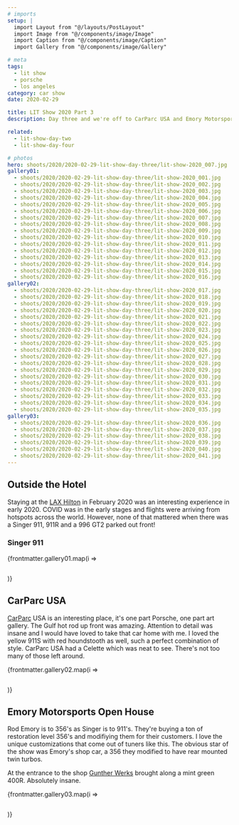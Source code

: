 ```yaml
---
# imports
setup: |
  import Layout from "@/layouts/PostLayout"
  import Image from "@/components/image/Image"
  import Caption from "@/components/image/Caption"
  import Gallery from "@/components/image/Gallery"

# meta
tags:
  - lit show
  - porsche
  - los angeles
category: car show
date: 2020-02-29

title: LIT Show 2020 Part 3
description: Day three and we're off to CarParc USA and Emory Motorsports. I got to shoot a Singer 911 as well!

related:
  - lit-show-day-two
  - lit-show-day-four

# photos
hero: shoots/2020/2020-02-29-lit-show-day-three/lit-show-2020_007.jpg
gallery01:
  - shoots/2020/2020-02-29-lit-show-day-three/lit-show-2020_001.jpg
  - shoots/2020/2020-02-29-lit-show-day-three/lit-show-2020_002.jpg
  - shoots/2020/2020-02-29-lit-show-day-three/lit-show-2020_003.jpg
  - shoots/2020/2020-02-29-lit-show-day-three/lit-show-2020_004.jpg
  - shoots/2020/2020-02-29-lit-show-day-three/lit-show-2020_005.jpg
  - shoots/2020/2020-02-29-lit-show-day-three/lit-show-2020_006.jpg
  - shoots/2020/2020-02-29-lit-show-day-three/lit-show-2020_007.jpg
  - shoots/2020/2020-02-29-lit-show-day-three/lit-show-2020_008.jpg
  - shoots/2020/2020-02-29-lit-show-day-three/lit-show-2020_009.jpg
  - shoots/2020/2020-02-29-lit-show-day-three/lit-show-2020_010.jpg
  - shoots/2020/2020-02-29-lit-show-day-three/lit-show-2020_011.jpg
  - shoots/2020/2020-02-29-lit-show-day-three/lit-show-2020_012.jpg
  - shoots/2020/2020-02-29-lit-show-day-three/lit-show-2020_013.jpg
  - shoots/2020/2020-02-29-lit-show-day-three/lit-show-2020_014.jpg
  - shoots/2020/2020-02-29-lit-show-day-three/lit-show-2020_015.jpg
  - shoots/2020/2020-02-29-lit-show-day-three/lit-show-2020_016.jpg
gallery02:
  - shoots/2020/2020-02-29-lit-show-day-three/lit-show-2020_017.jpg
  - shoots/2020/2020-02-29-lit-show-day-three/lit-show-2020_018.jpg
  - shoots/2020/2020-02-29-lit-show-day-three/lit-show-2020_019.jpg
  - shoots/2020/2020-02-29-lit-show-day-three/lit-show-2020_020.jpg
  - shoots/2020/2020-02-29-lit-show-day-three/lit-show-2020_021.jpg
  - shoots/2020/2020-02-29-lit-show-day-three/lit-show-2020_022.jpg
  - shoots/2020/2020-02-29-lit-show-day-three/lit-show-2020_023.jpg
  - shoots/2020/2020-02-29-lit-show-day-three/lit-show-2020_024.jpg
  - shoots/2020/2020-02-29-lit-show-day-three/lit-show-2020_025.jpg
  - shoots/2020/2020-02-29-lit-show-day-three/lit-show-2020_026.jpg
  - shoots/2020/2020-02-29-lit-show-day-three/lit-show-2020_027.jpg
  - shoots/2020/2020-02-29-lit-show-day-three/lit-show-2020_028.jpg
  - shoots/2020/2020-02-29-lit-show-day-three/lit-show-2020_029.jpg
  - shoots/2020/2020-02-29-lit-show-day-three/lit-show-2020_030.jpg
  - shoots/2020/2020-02-29-lit-show-day-three/lit-show-2020_031.jpg
  - shoots/2020/2020-02-29-lit-show-day-three/lit-show-2020_032.jpg
  - shoots/2020/2020-02-29-lit-show-day-three/lit-show-2020_033.jpg
  - shoots/2020/2020-02-29-lit-show-day-three/lit-show-2020_034.jpg
  - shoots/2020/2020-02-29-lit-show-day-three/lit-show-2020_035.jpg
gallery03:
  - shoots/2020/2020-02-29-lit-show-day-three/lit-show-2020_036.jpg
  - shoots/2020/2020-02-29-lit-show-day-three/lit-show-2020_037.jpg
  - shoots/2020/2020-02-29-lit-show-day-three/lit-show-2020_038.jpg
  - shoots/2020/2020-02-29-lit-show-day-three/lit-show-2020_039.jpg
  - shoots/2020/2020-02-29-lit-show-day-three/lit-show-2020_040.jpg
  - shoots/2020/2020-02-29-lit-show-day-three/lit-show-2020_041.jpg
---
```


## Outside the Hotel
Staying at the [LAX Hilton](https://www.hilton.com/en/hotels/laxahhh-hilton-los-angeles-airport/) in February 2020 was an interesting experience in early 2020. COVID was in the early stages and flights were arriving from hotspots across the world. However, none of that mattered when there was a Singer 911, 911R and a 996 GT2 parked out front!

### Singer 911

<div class="gallery">
    {frontmatter.gallery01.map(i =>
        <Gallery file={i}>
            <figure>
                <picture>
                    <Image file={i} />
                </picture>
                <Caption file={i} showDesc=true />
            </figure>
        </Gallery>
    )}
</div>

## CarParc USA
[CarParc](https://carparcusa.com/) USA is an interesting place, it's one part Porsche, one part art gallery. The Gulf hot rod up front was amazing. Attention to detail was insane and I would have loved to take that car home with me. I loved the yellow 911S with red houndstooth as well, such a perfect combination of style. CarParc USA had a Celette which was neat to see. There's not too many of those left around.

<div class="gallery">
    {frontmatter.gallery02.map(i =>
        <Gallery file={i}>
            <figure>
                <picture>
                    <Image file={i} />
                </picture>
                <Caption file={i} showDesc=true />
            </figure>
        </Gallery>
    )}
</div>

## Emory Motorsports Open House
Rod Emory is to 356's as Singer is to 911's. They're buying a ton of restoration level 356's and modifiying them for their customers. I love the unique customizations that come out of tuners like this. The obvious star of the show was Emory's shop car, a 356 they modified to have rear mounted twin turbos.

At the entrance to the shop [Gunther Werks](https://www.guntherwerks.com/) brought along a mint green 400R. Absolutely insane.

<div class="gallery">
    {frontmatter.gallery03.map(i =>
        <Gallery file={i}>
            <figure>
                <picture>
                    <Image file={i} />
                </picture>
                <Caption file={i} showDesc=true />
            </figure>
        </Gallery>
    )}
</div>